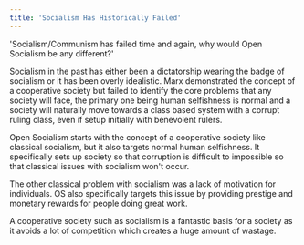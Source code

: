 ```yaml
---
title: 'Socialism Has Historically Failed'
---
```


'Socialism/Communism has failed time and again, why would Open Socialism be any different?'

Socialism in the past has either been a dictatorship wearing the badge of socialism or it has been overly idealistic. Marx demonstrated the concept of a cooperative society but failed to identify the core problems that any society will face, the primary one being human selfishness is normal and a society will naturally move towards a class based system with a corrupt ruling class, even if setup initially with benevolent rulers.

Open Socialism starts with the concept of a cooperative society like classical socialism, but it also targets normal human selfishness. It specifically sets up society so that corruption is difficult to impossible so that classical issues with socialism won't occur.

The other classical problem with socialism was a lack of motivation for individuals. OS also specifically targets this issue by providing prestige and monetary rewards for people doing great work.

A cooperative society such as socialism is a fantastic basis for a society as it avoids a lot of competition which creates a huge amount of wastage.

